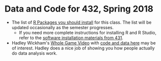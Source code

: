 # Data and Code for 432, Spring 2018

- The list of [R Packages you should install](https://github.com/THOMASELOVE/432-2018/blob/master/data-and-code/PACKAGES.MD) for this class. The list will be updated occasionally as the semester progresses.
    - If you need more complete instructions for installing R and R Studio, refer to the [software installation materials from 431](https://github.com/THOMASELOVE/431/blob/master/software-installation-431.md).
- Hadley Wickham's [Whole Game Video](https://youtu.be/go5Au01Jrvs) with [code and data here](https://github.com/hadley/building-permits) may be of interest. Hadley does a nice job of showing you how people actually do data analysis work.
